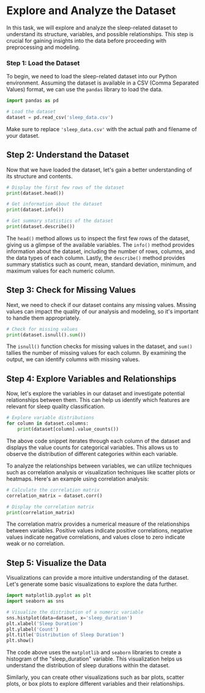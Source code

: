 
# Explore and Analyze the Dataset

In this task, we will explore and analyze the sleep-related dataset to understand its structure, variables, and possible relationships. This step is crucial for gaining insights into the data before proceeding with preprocessing and modeling.

### Step 1: Load the Dataset

To begin, we need to load the sleep-related dataset into our Python environment. Assuming the dataset is available in a CSV (Comma Separated Values) format, we can use the `pandas` library to load the data.

```python
import pandas as pd

# Load the dataset
dataset = pd.read_csv('sleep_data.csv')
```

Make sure to replace `'sleep_data.csv'` with the actual path and filename of your dataset.

## Step 2: Understand the Dataset

Now that we have loaded the dataset, let's gain a better understanding of its structure and contents.

```python
# Display the first few rows of the dataset
print(dataset.head())

# Get information about the dataset
print(dataset.info())

# Get summary statistics of the dataset
print(dataset.describe())
```

The `head()` method allows us to inspect the first few rows of the dataset, giving us a glimpse of the available variables. The `info()` method provides information about the dataset, including the number of rows, columns, and the data types of each column. Lastly, the `describe()` method provides summary statistics such as count, mean, standard deviation, minimum, and maximum values for each numeric column.

## Step 3: Check for Missing Values

Next, we need to check if our dataset contains any missing values. Missing values can impact the quality of our analysis and modeling, so it's important to handle them appropriately.

```python
# Check for missing values
print(dataset.isnull().sum())
```

The `isnull()` function checks for missing values in the dataset, and `sum()` tallies the number of missing values for each column. By examining the output, we can identify columns with missing values.

## Step 4: Explore Variables and Relationships

Now, let's explore the variables in our dataset and investigate potential relationships between them. This can help us identify which features are relevant for sleep quality classification.

```python
# Explore variable distributions
for column in dataset.columns:
    print(dataset[column].value_counts())
```

The above code snippet iterates through each column of the dataset and displays the value counts for categorical variables. This allows us to observe the distribution of different categories within each variable.

To analyze the relationships between variables, we can utilize techniques such as correlation analysis or visualization techniques like scatter plots or heatmaps. Here's an example using correlation analysis:

```python
# Calculate the correlation matrix
correlation_matrix = dataset.corr()

# Display the correlation matrix
print(correlation_matrix)
```

The correlation matrix provides a numerical measure of the relationships between variables. Positive values indicate positive correlations, negative values indicate negative correlations, and values close to zero indicate weak or no correlation.

## Step 5: Visualize the Data

Visualizations can provide a more intuitive understanding of the dataset. Let's generate some basic visualizations to explore the data further.

```python
import matplotlib.pyplot as plt
import seaborn as sns

# Visualize the distribution of a numeric variable
sns.histplot(data=dataset, x='sleep_duration')
plt.xlabel('Sleep Duration')
plt.ylabel('Count')
plt.title('Distribution of Sleep Duration')
plt.show()
```

The code above uses the `matplotlib` and `seaborn` libraries to create a histogram of the "sleep_duration" variable. This visualization helps us understand the distribution of sleep durations within the dataset.

Similarly, you can create other visualizations such as bar plots, scatter plots, or box plots to explore different variables and their relationships.
